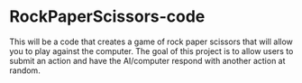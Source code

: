# RockPaperScissors-code
This will be a code that creates a game of rock paper scissors that will allow you to play against the computer.
The goal of this project is to allow users to submit an action and have the AI/computer respond with another action at random.
